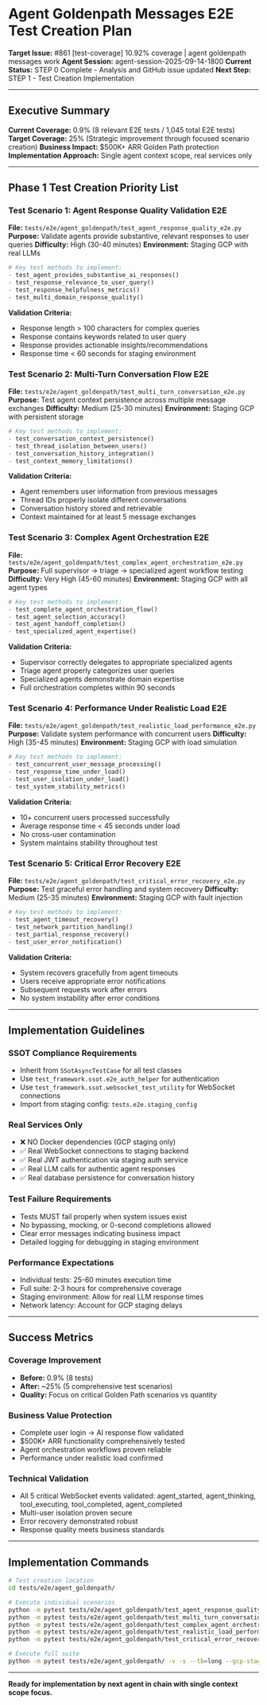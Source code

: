 # Agent Goldenpath Messages E2E Test Creation Plan

**Target Issue:** #861 [test-coverage] 10.92% coverage | agent goldenpath messages work
**Agent Session:** agent-session-2025-09-14-1800
**Current Status:** STEP 0 Complete - Analysis and GitHub issue updated
**Next Step:** STEP 1 - Test Creation Implementation

---

## Executive Summary

**Current Coverage:** 0.9% (8 relevant E2E tests / 1,045 total E2E tests)
**Target Coverage:** 25% (Strategic improvement through focused scenario creation)
**Business Impact:** $500K+ ARR Golden Path protection
**Implementation Approach:** Single agent context scope, real services only

---

## Phase 1 Test Creation Priority List

### Test Scenario 1: Agent Response Quality Validation E2E
**File:** `tests/e2e/agent_goldenpath/test_agent_response_quality_e2e.py`
**Purpose:** Validate agents provide substantive, relevant responses to user queries
**Difficulty:** High (30-40 minutes)
**Environment:** Staging GCP with real LLMs

```python
# Key test methods to implement:
- test_agent_provides_substantive_ai_responses()
- test_response_relevance_to_user_query()
- test_response_helpfulness_metrics()
- test_multi_domain_response_quality()
```

**Validation Criteria:**
- Response length > 100 characters for complex queries
- Response contains keywords related to user query
- Response provides actionable insights/recommendations
- Response time < 60 seconds for staging environment

### Test Scenario 2: Multi-Turn Conversation Flow E2E
**File:** `tests/e2e/agent_goldenpath/test_multi_turn_conversation_e2e.py`
**Purpose:** Test agent context persistence across multiple message exchanges
**Difficulty:** Medium (25-30 minutes)
**Environment:** Staging GCP with persistent storage

```python
# Key test methods to implement:
- test_conversation_context_persistence()
- test_thread_isolation_between_users()
- test_conversation_history_integration()
- test_context_memory_limitations()
```

**Validation Criteria:**
- Agent remembers user information from previous messages
- Thread IDs properly isolate different conversations
- Conversation history stored and retrievable
- Context maintained for at least 5 message exchanges

### Test Scenario 3: Complex Agent Orchestration E2E
**File:** `tests/e2e/agent_goldenpath/test_complex_agent_orchestration_e2e.py`
**Purpose:** Full supervisor → triage → specialized agent workflow testing
**Difficulty:** Very High (45-60 minutes)
**Environment:** Staging GCP with all agent types

```python
# Key test methods to implement:
- test_complete_agent_orchestration_flow()
- test_agent_selection_accuracy()
- test_agent_handoff_completion()
- test_specialized_agent_expertise()
```

**Validation Criteria:**
- Supervisor correctly delegates to appropriate specialized agents
- Triage agent properly categorizes user queries
- Specialized agents demonstrate domain expertise
- Full orchestration completes within 90 seconds

### Test Scenario 4: Performance Under Realistic Load E2E
**File:** `tests/e2e/agent_goldenpath/test_realistic_load_performance_e2e.py`
**Purpose:** Validate system performance with concurrent users
**Difficulty:** High (35-45 minutes)
**Environment:** Staging GCP with load simulation

```python
# Key test methods to implement:
- test_concurrent_user_message_processing()
- test_response_time_under_load()
- test_user_isolation_under_load()
- test_system_stability_metrics()
```

**Validation Criteria:**
- 10+ concurrent users processed successfully
- Average response time < 45 seconds under load
- No cross-user contamination
- System maintains stability throughout test

### Test Scenario 5: Critical Error Recovery E2E
**File:** `tests/e2e/agent_goldenpath/test_critical_error_recovery_e2e.py`
**Purpose:** Test graceful error handling and system recovery
**Difficulty:** Medium (25-35 minutes)
**Environment:** Staging GCP with fault injection

```python
# Key test methods to implement:
- test_agent_timeout_recovery()
- test_network_partition_handling()
- test_partial_response_recovery()
- test_user_error_notification()
```

**Validation Criteria:**
- System recovers gracefully from agent timeouts
- Users receive appropriate error notifications
- Subsequent requests work after errors
- No system instability after error conditions

---

## Implementation Guidelines

### SSOT Compliance Requirements
- Inherit from `SSotAsyncTestCase` for all test classes
- Use `test_framework.ssot.e2e_auth_helper` for authentication
- Use `test_framework.ssot.websocket_test_utility` for WebSocket connections
- Import from staging config: `tests.e2e.staging_config`

### Real Services Only
- ❌ NO Docker dependencies (GCP staging only)
- ✅ Real WebSocket connections to staging backend
- ✅ Real JWT authentication via staging auth service
- ✅ Real LLM calls for authentic agent responses
- ✅ Real database persistence for conversation history

### Test Failure Requirements
- Tests MUST fail properly when system issues exist
- No bypassing, mocking, or 0-second completions allowed
- Clear error messages indicating business impact
- Detailed logging for debugging in staging environment

### Performance Expectations
- Individual tests: 25-60 minutes execution time
- Full suite: 2-3 hours for comprehensive coverage
- Staging environment: Allow for real LLM response times
- Network latency: Account for GCP staging delays

---

## Success Metrics

### Coverage Improvement
- **Before:** 0.9% (8 tests)
- **After:** ~25% (5 comprehensive test scenarios)
- **Quality:** Focus on critical Golden Path scenarios vs quantity

### Business Value Protection
- Complete user login → AI response flow validated
- $500K+ ARR functionality comprehensively tested
- Agent orchestration workflows proven reliable
- Performance under realistic load confirmed

### Technical Validation
- All 5 critical WebSocket events validated: agent_started, agent_thinking, tool_executing, tool_completed, agent_completed
- Multi-user isolation proven secure
- Error recovery demonstrated robust
- Response quality meets business standards

---

## Implementation Commands

```bash
# Test creation location
cd tests/e2e/agent_goldenpath/

# Execute individual scenarios
python -m pytest tests/e2e/agent_goldenpath/test_agent_response_quality_e2e.py -v -s --tb=long
python -m pytest tests/e2e/agent_goldenpath/test_multi_turn_conversation_e2e.py -v -s --tb=long
python -m pytest tests/e2e/agent_goldenpath/test_complex_agent_orchestration_e2e.py -v -s --tb=long
python -m pytest tests/e2e/agent_goldenpath/test_realistic_load_performance_e2e.py -v -s --tb=long
python -m pytest tests/e2e/agent_goldenpath/test_critical_error_recovery_e2e.py -v -s --tb=long

# Execute full suite
python -m pytest tests/e2e/agent_goldenpath/ -v -s --tb=long --gcp-staging
```

---

**Ready for implementation by next agent in chain with single context scope focus.**